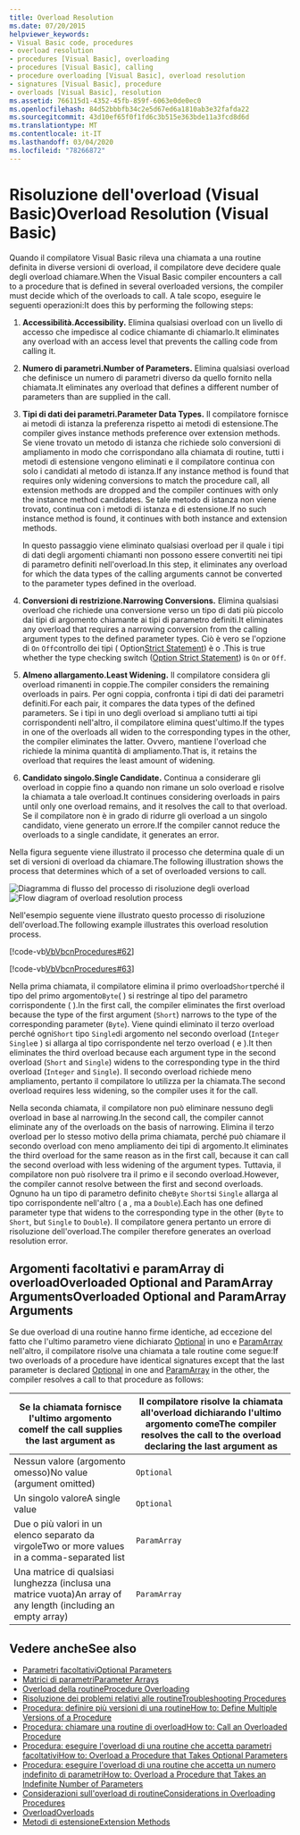 ```yaml
---
title: Overload Resolution
ms.date: 07/20/2015
helpviewer_keywords:
- Visual Basic code, procedures
- overload resolution
- procedures [Visual Basic], overloading
- procedures [Visual Basic], calling
- procedure overloading [Visual Basic], overload resolution
- signatures [Visual Basic], procedure
- overloads [Visual Basic], resolution
ms.assetid: 766115d1-4352-45fb-859f-6063e0de0ec0
ms.openlocfilehash: 84d52bbbfb34c2e5d67ed6a1810ab3e32fafda22
ms.sourcegitcommit: 43d10ef65f0f1fd6c3b515e363bde11a3fcd8d6d
ms.translationtype: MT
ms.contentlocale: it-IT
ms.lasthandoff: 03/04/2020
ms.locfileid: "78266872"
---
```

# <a name="overload-resolution-visual-basic"></a><span data-ttu-id="f1410-102">Risoluzione dell'overload (Visual Basic)</span><span class="sxs-lookup"><span data-stu-id="f1410-102">Overload Resolution (Visual Basic)</span></span>
<span data-ttu-id="f1410-103">Quando il compilatore Visual Basic rileva una chiamata a una routine definita in diverse versioni di overload, il compilatore deve decidere quale degli overload chiamare.</span><span class="sxs-lookup"><span data-stu-id="f1410-103">When the Visual Basic compiler encounters a call to a procedure that is defined in several overloaded versions, the compiler must decide which of the overloads to call.</span></span> <span data-ttu-id="f1410-104">A tale scopo, eseguire le seguenti operazioni:</span><span class="sxs-lookup"><span data-stu-id="f1410-104">It does this by performing the following steps:</span></span>  
  
1. <span data-ttu-id="f1410-105">**Accessibilità.**</span><span class="sxs-lookup"><span data-stu-id="f1410-105">**Accessibility.**</span></span> <span data-ttu-id="f1410-106">Elimina qualsiasi overload con un livello di accesso che impedisce al codice chiamante di chiamarlo.</span><span class="sxs-lookup"><span data-stu-id="f1410-106">It eliminates any overload with an access level that prevents the calling code from calling it.</span></span>  
  
2. <span data-ttu-id="f1410-107">**Numero di parametri.**</span><span class="sxs-lookup"><span data-stu-id="f1410-107">**Number of Parameters.**</span></span> <span data-ttu-id="f1410-108">Elimina qualsiasi overload che definisce un numero di parametri diverso da quello fornito nella chiamata.</span><span class="sxs-lookup"><span data-stu-id="f1410-108">It eliminates any overload that defines a different number of parameters than are supplied in the call.</span></span>  
  
3. <span data-ttu-id="f1410-109">**Tipi di dati dei parametri.**</span><span class="sxs-lookup"><span data-stu-id="f1410-109">**Parameter Data Types.**</span></span> <span data-ttu-id="f1410-110">Il compilatore fornisce ai metodi di istanza la preferenza rispetto ai metodi di estensione.</span><span class="sxs-lookup"><span data-stu-id="f1410-110">The compiler gives instance methods preference over extension methods.</span></span> <span data-ttu-id="f1410-111">Se viene trovato un metodo di istanza che richiede solo conversioni di ampliamento in modo che corrispondano alla chiamata di routine, tutti i metodi di estensione vengono eliminati e il compilatore continua con solo i candidati al metodo di istanza.</span><span class="sxs-lookup"><span data-stu-id="f1410-111">If any instance method is found that requires only widening conversions to match the procedure call, all extension methods are dropped and the compiler continues with only the instance method candidates.</span></span> <span data-ttu-id="f1410-112">Se tale metodo di istanza non viene trovato, continua con i metodi di istanza e di estensione.</span><span class="sxs-lookup"><span data-stu-id="f1410-112">If no such instance method is found, it continues with both instance and extension methods.</span></span>  
  
     <span data-ttu-id="f1410-113">In questo passaggio viene eliminato qualsiasi overload per il quale i tipi di dati degli argomenti chiamanti non possono essere convertiti nei tipi di parametro definiti nell'overload.</span><span class="sxs-lookup"><span data-stu-id="f1410-113">In this step, it eliminates any overload for which the data types of the calling arguments cannot be converted to the parameter types defined in the overload.</span></span>  
  
4. <span data-ttu-id="f1410-114">**Conversioni di restrizione.**</span><span class="sxs-lookup"><span data-stu-id="f1410-114">**Narrowing Conversions.**</span></span> <span data-ttu-id="f1410-115">Elimina qualsiasi overload che richiede una conversione verso un tipo di dati più piccolo dai tipi di argomento chiamante ai tipi di parametro definiti.</span><span class="sxs-lookup"><span data-stu-id="f1410-115">It eliminates any overload that requires a narrowing conversion from the calling argument types to the defined parameter types.</span></span> <span data-ttu-id="f1410-116">Ciò è vero se l'opzione di `On` `Off`controllo dei tipi ( Option[Strict Statement](../../../../visual-basic/language-reference/statements/option-strict-statement.md)) è o .</span><span class="sxs-lookup"><span data-stu-id="f1410-116">This is true whether the type checking switch ([Option Strict Statement](../../../../visual-basic/language-reference/statements/option-strict-statement.md)) is `On` or `Off`.</span></span>  
  
5. <span data-ttu-id="f1410-117">**Almeno allargamento.**</span><span class="sxs-lookup"><span data-stu-id="f1410-117">**Least Widening.**</span></span> <span data-ttu-id="f1410-118">Il compilatore considera gli overload rimanenti in coppie.</span><span class="sxs-lookup"><span data-stu-id="f1410-118">The compiler considers the remaining overloads in pairs.</span></span> <span data-ttu-id="f1410-119">Per ogni coppia, confronta i tipi di dati dei parametri definiti.</span><span class="sxs-lookup"><span data-stu-id="f1410-119">For each pair, it compares the data types of the defined parameters.</span></span> <span data-ttu-id="f1410-120">Se i tipi in uno degli overload si ampliano tutti ai tipi corrispondenti nell'altro, il compilatore elimina quest'ultimo.</span><span class="sxs-lookup"><span data-stu-id="f1410-120">If the types in one of the overloads all widen to the corresponding types in the other, the compiler eliminates the latter.</span></span> <span data-ttu-id="f1410-121">Ovvero, mantiene l'overload che richiede la minima quantità di ampliamento.</span><span class="sxs-lookup"><span data-stu-id="f1410-121">That is, it retains the overload that requires the least amount of widening.</span></span>  
  
6. <span data-ttu-id="f1410-122">**Candidato singolo.**</span><span class="sxs-lookup"><span data-stu-id="f1410-122">**Single Candidate.**</span></span> <span data-ttu-id="f1410-123">Continua a considerare gli overload in coppie fino a quando non rimane un solo overload e risolve la chiamata a tale overload.</span><span class="sxs-lookup"><span data-stu-id="f1410-123">It continues considering overloads in pairs until only one overload remains, and it resolves the call to that overload.</span></span> <span data-ttu-id="f1410-124">Se il compilatore non è in grado di ridurre gli overload a un singolo candidato, viene generato un errore.</span><span class="sxs-lookup"><span data-stu-id="f1410-124">If the compiler cannot reduce the overloads to a single candidate, it generates an error.</span></span>  
  
 <span data-ttu-id="f1410-125">Nella figura seguente viene illustrato il processo che determina quale di un set di versioni di overload da chiamare.</span><span class="sxs-lookup"><span data-stu-id="f1410-125">The following illustration shows the process that determines which of a set of overloaded versions to call.</span></span>  
  
 <span data-ttu-id="f1410-126">![Diagramma di flusso del processo di risoluzione degli overload](./media/overload-resolution/determine-overloaded-version.gif "Risoluzione tra versioni di overloadResolving among overloaded versions")</span><span class="sxs-lookup"><span data-stu-id="f1410-126">![Flow diagram of overload resolution process](./media/overload-resolution/determine-overloaded-version.gif "Resolving among overloaded versions")</span></span>
  
 <span data-ttu-id="f1410-127">Nell'esempio seguente viene illustrato questo processo di risoluzione dell'overload.</span><span class="sxs-lookup"><span data-stu-id="f1410-127">The following example illustrates this overload resolution process.</span></span>  
  
 [!code-vb[VbVbcnProcedures#62](~/samples/snippets/visualbasic/VS_Snippets_VBCSharp/VbVbcnProcedures/VB/Class1.vb#62)]  
  
 [!code-vb[VbVbcnProcedures#63](~/samples/snippets/visualbasic/VS_Snippets_VBCSharp/VbVbcnProcedures/VB/Class1.vb#63)]  
  
 <span data-ttu-id="f1410-128">Nella prima chiamata, il compilatore elimina il primo overload`Short`perché il tipo del primo argomento`Byte`( ) si restringe al tipo del parametro corrispondente ( ).</span><span class="sxs-lookup"><span data-stu-id="f1410-128">In the first call, the compiler eliminates the first overload because the type of the first argument (`Short`) narrows to the type of the corresponding parameter (`Byte`).</span></span> <span data-ttu-id="f1410-129">Viene quindi eliminato il terzo overload perché ogni`Short` tipo `Single`di argomento nel secondo overload (`Integer` `Single`e ) si allarga al tipo corrispondente nel terzo overload ( e ).</span><span class="sxs-lookup"><span data-stu-id="f1410-129">It then eliminates the third overload because each argument type in the second overload (`Short` and `Single`) widens to the corresponding type in the third overload (`Integer` and `Single`).</span></span> <span data-ttu-id="f1410-130">Il secondo overload richiede meno ampliamento, pertanto il compilatore lo utilizza per la chiamata.</span><span class="sxs-lookup"><span data-stu-id="f1410-130">The second overload requires less widening, so the compiler uses it for the call.</span></span>  
  
 <span data-ttu-id="f1410-131">Nella seconda chiamata, il compilatore non può eliminare nessuno degli overload in base al narrowing.</span><span class="sxs-lookup"><span data-stu-id="f1410-131">In the second call, the compiler cannot eliminate any of the overloads on the basis of narrowing.</span></span> <span data-ttu-id="f1410-132">Elimina il terzo overload per lo stesso motivo della prima chiamata, perché può chiamare il secondo overload con meno ampliamento dei tipi di argomento.</span><span class="sxs-lookup"><span data-stu-id="f1410-132">It eliminates the third overload for the same reason as in the first call, because it can call the second overload with less widening of the argument types.</span></span> <span data-ttu-id="f1410-133">Tuttavia, il compilatore non può risolvere tra il primo e il secondo overload.</span><span class="sxs-lookup"><span data-stu-id="f1410-133">However, the compiler cannot resolve between the first and second overloads.</span></span> <span data-ttu-id="f1410-134">Ognuno ha un tipo di parametro definito che`Byte` `Short`si `Single` allarga al tipo corrispondente nell'altro ( a , ma a `Double`).</span><span class="sxs-lookup"><span data-stu-id="f1410-134">Each has one defined parameter type that widens to the corresponding type in the other (`Byte` to `Short`, but `Single` to `Double`).</span></span> <span data-ttu-id="f1410-135">Il compilatore genera pertanto un errore di risoluzione dell'overload.</span><span class="sxs-lookup"><span data-stu-id="f1410-135">The compiler therefore generates an overload resolution error.</span></span>  
  
## <a name="overloaded-optional-and-paramarray-arguments"></a><span data-ttu-id="f1410-136">Argomenti facoltativi e paramArray di overloadOverloaded Optional and ParamArray Arguments</span><span class="sxs-lookup"><span data-stu-id="f1410-136">Overloaded Optional and ParamArray Arguments</span></span>  
 <span data-ttu-id="f1410-137">Se due overload di una routine hanno firme identiche, ad eccezione del fatto che l'ultimo parametro viene dichiarato [Optional](../../../../visual-basic/language-reference/modifiers/optional.md) in uno e [ParamArray](../../../../visual-basic/language-reference/modifiers/paramarray.md) nell'altro, il compilatore risolve una chiamata a tale routine come segue:</span><span class="sxs-lookup"><span data-stu-id="f1410-137">If two overloads of a procedure have identical signatures except that the last parameter is declared [Optional](../../../../visual-basic/language-reference/modifiers/optional.md) in one and [ParamArray](../../../../visual-basic/language-reference/modifiers/paramarray.md) in the other, the compiler resolves a call to that procedure as follows:</span></span>  
  
|<span data-ttu-id="f1410-138">Se la chiamata fornisce l'ultimo argomento come</span><span class="sxs-lookup"><span data-stu-id="f1410-138">If the call supplies the last argument as</span></span>|<span data-ttu-id="f1410-139">Il compilatore risolve la chiamata all'overload dichiarando l'ultimo argomento come</span><span class="sxs-lookup"><span data-stu-id="f1410-139">The compiler resolves the call to the overload declaring the last argument as</span></span>|  
|---|---|  
|<span data-ttu-id="f1410-140">Nessun valore (argomento omesso)</span><span class="sxs-lookup"><span data-stu-id="f1410-140">No value (argument omitted)</span></span>|`Optional`|  
|<span data-ttu-id="f1410-141">Un singolo valore</span><span class="sxs-lookup"><span data-stu-id="f1410-141">A single value</span></span>|`Optional`|  
|<span data-ttu-id="f1410-142">Due o più valori in un elenco separato da virgole</span><span class="sxs-lookup"><span data-stu-id="f1410-142">Two or more values in a comma-separated list</span></span>|`ParamArray`|  
|<span data-ttu-id="f1410-143">Una matrice di qualsiasi lunghezza (inclusa una matrice vuota)</span><span class="sxs-lookup"><span data-stu-id="f1410-143">An array of any length (including an empty array)</span></span>|`ParamArray`|  
  
## <a name="see-also"></a><span data-ttu-id="f1410-144">Vedere anche</span><span class="sxs-lookup"><span data-stu-id="f1410-144">See also</span></span>

- [<span data-ttu-id="f1410-145">Parametri facoltativi</span><span class="sxs-lookup"><span data-stu-id="f1410-145">Optional Parameters</span></span>](./optional-parameters.md)
- [<span data-ttu-id="f1410-146">Matrici di parametri</span><span class="sxs-lookup"><span data-stu-id="f1410-146">Parameter Arrays</span></span>](./parameter-arrays.md)
- [<span data-ttu-id="f1410-147">Overload della routine</span><span class="sxs-lookup"><span data-stu-id="f1410-147">Procedure Overloading</span></span>](./procedure-overloading.md)
- [<span data-ttu-id="f1410-148">Risoluzione dei problemi relativi alle routine</span><span class="sxs-lookup"><span data-stu-id="f1410-148">Troubleshooting Procedures</span></span>](./troubleshooting-procedures.md)
- [<span data-ttu-id="f1410-149">Procedura: definire più versioni di una routine</span><span class="sxs-lookup"><span data-stu-id="f1410-149">How to: Define Multiple Versions of a Procedure</span></span>](./how-to-define-multiple-versions-of-a-procedure.md)
- [<span data-ttu-id="f1410-150">Procedura: chiamare una routine di overload</span><span class="sxs-lookup"><span data-stu-id="f1410-150">How to: Call an Overloaded Procedure</span></span>](./how-to-call-an-overloaded-procedure.md)
- [<span data-ttu-id="f1410-151">Procedura: eseguire l'overload di una routine che accetta parametri facoltativi</span><span class="sxs-lookup"><span data-stu-id="f1410-151">How to: Overload a Procedure that Takes Optional Parameters</span></span>](./how-to-overload-a-procedure-that-takes-optional-parameters.md)
- [<span data-ttu-id="f1410-152">Procedura: eseguire l'overload di una routine che accetta un numero indefinito di parametri</span><span class="sxs-lookup"><span data-stu-id="f1410-152">How to: Overload a Procedure that Takes an Indefinite Number of Parameters</span></span>](./how-to-overload-a-procedure-that-takes-an-indefinite-number-of-parameters.md)
- [<span data-ttu-id="f1410-153">Considerazioni sull'overload di routine</span><span class="sxs-lookup"><span data-stu-id="f1410-153">Considerations in Overloading Procedures</span></span>](./considerations-in-overloading-procedures.md)
- [<span data-ttu-id="f1410-154">Overload</span><span class="sxs-lookup"><span data-stu-id="f1410-154">Overloads</span></span>](../../../../visual-basic/language-reference/modifiers/overloads.md)
- [<span data-ttu-id="f1410-155">Metodi di estensione</span><span class="sxs-lookup"><span data-stu-id="f1410-155">Extension Methods</span></span>](./extension-methods.md)
